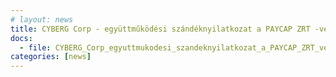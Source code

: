 ```yaml
---
# layout: news
title: CYBERG Corp - együttműködési szándéknyilatkozat a PAYCAP ZRT -vel
docs:
  - file: CYBERG_Corp_egyuttmukodesi_szandeknyilatkozat_a_PAYCAP_ZRT_vel.pdf
categories: [news]
---
```


